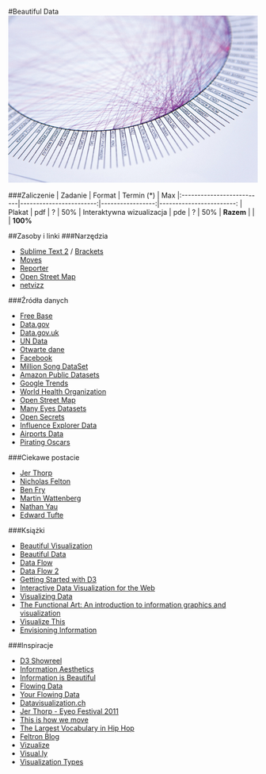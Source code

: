 #Beautiful Data
![Title image](https://github.com/kgolinski/beautiful-data/raw/master/img/tempImage.jpg)

###Zaliczenie
| Zadanie                   | Format                  | Termin (*)       | Max
|:--------------------------|------------------------:|-----------------:|------------------------:
| Plakat                    | pdf                     | 			   ? | 50%
| Interaktywna wizualizacja | pde                     |                ? | 50%
| __Razem__                 |                         |                  | __100%__


##Zasoby i linki
###Narzędzia
* [Sublime Text 2](http://www.sublimetext.com/2) / [Brackets](http://brackets.io)
* [Moves](http://moves-app.com)
* [Reporter](http://www.reporter-app.com)
* [Open Street Map](http://www.openstreetmap.org)
* [netvizz](https://apps.facebook.com/netvizz)

###Źródła danych
* [Free Base](http://www.freebase.com)
* [Data.gov](http://www.data.gov)
* [Data.gov.uk](http://data.gov.uk)
* [UN Data](http://data.un.org)
* [Otwarte dane](http://otwartedane.pl)
* [Facebook](http://www.facebook.com/help/405183566203254)
* [Million Song DataSet](http://labrosa.ee.columbia.edu/millionsong)
* [Amazon Public Datasets](http://aws.amazon.com/publicdatasets)
* [Google Trends](http://www.google.com/trends)
* [World Health Organization](http://www.who.int/research/en)
* [Open Street Map](http://www.openstreetmap.org/export)
* [Many Eyes Datasets](http://www-958.ibm.com/software/analytics/manyeyes/datasets)
* [Open Secrets](http://www.opensecrets.org/resources/create/data.php)
* [Influence Explorer Data](http://data.influenceexplorer.com/bulk)
* [Airports Data](http://ourairports.com/data)
* [Pirating Oscars](http://waxy.org/2008/02/pirating_the_20_2)

###Ciekawe postacie
* [Jer Thorp](http://blog.blprnt.com)
* [Nicholas Felton](http://feltron.com)
* [Ben Fry](http://benfry.com)
* [Martin Wattenberg](http://www.bewitched.com)
* [Nathan Yau](http://flowingdata.com/about-nathan)
* [Edward Tufte](http://www.edwardtufte.com)

###Książki
* [Beautiful Visualization](http://www.amazon.com/Beautiful-Visualization-Looking-through-Practice/dp/1449379869)
* [Beautiful Data](http://www.amazon.com/Beautiful-Data-Stories-Elegant-Solutions/dp/0596157118)
* [Data Flow](http://www.amazon.com/data-design-graphique-visualisation-dinformation/dp/2878113330)
* [Data Flow 2](http://www.amazon.com/Data-Flow-Visualizing-Information-Graphic/dp/3899552784)
* [Getting Started with D3](http://www.amazon.com/Getting-Started-D3-Mike-Dewar/dp/1449328792)
* [Interactive Data Visualization for the Web](http://www.amazon.com/Interactive-Data-Visualization-Scott-Murray/dp/1449339735)
* [Visualizing Data](http://www.amazon.com/Visualizing-Data-Explaining-Processing-Environment/dp/0596514557)
* [The Functional Art: An introduction to information graphics and visualization](http://www.amazon.com/Functional-Art-introduction-information-visualization/dp/0321834739)
* [Visualize This](http://www.amazon.com/Visualize-This-FlowingData-Visualization-Statistics/dp/0470944889)
* [Envisioning Information](http://www.amazon.com/Envisioning-Information-Edward-R-Tufte/dp/0961392118)

###Inspiracje
* [D3 Showreel](https://vimeo.com/29862153)
* [Information Aesthetics](http://infosthetics.com)
* [Information is Beautiful](http://www.informationisbeautiful.net)
* [Flowing Data](http://flowingdata.com)
* [Your Flowing Data](http://your.flowingdata.com)
* [Datavisualization.ch](http://selection.datavisualization.ch)
* [Jer Thorp - Eyeo Festival 2011](http://vimeo.com/35300280)
* [This is how we move](http://vimeo.com/99614610)
* [The Largest Vocabulary in Hip Hop](http://rappers.mdaniels.com.s3-website-us-east-1.amazonaws.com)
* [Feltron Blog](http://feltron.tumblr.com)
* [Vizualize](http://vizualize.tumblr.com)
* [Visual.ly](http://blog.visual.ly)
* [Visualization Types](http://guides.library.duke.edu/vis_types)